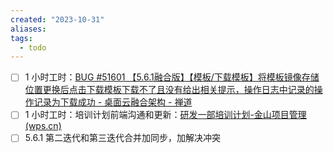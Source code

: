 ```yaml
---
created: "2023-10-31"
aliases: 
tags:
  - todo
---
```

- [ ] 1 小时工时：[BUG #51601 【5.6.1融合版】【模板/下载模板】将模板镜像存储位置更换后点击下载模板下载不了且没有给出相关提示，操作日志中记录的操作记录为下载成功 - 桌面云融合架构 - 禅道](http://172.16.203.12/zentao/bug-view-51601.html)
- [ ] 1 小时工时：培训计划前端沟通和更新：[研发一部培训计划-金山项目管理 (wps.cn)](https://pm.wps.cn/?source=st&position=sidebar&vcl_cli=st&group_id=1769798260#/project/1678873192898797)
- [ ]  5.6.1 第二迭代和第三迭代合并加同步，加解决冲突